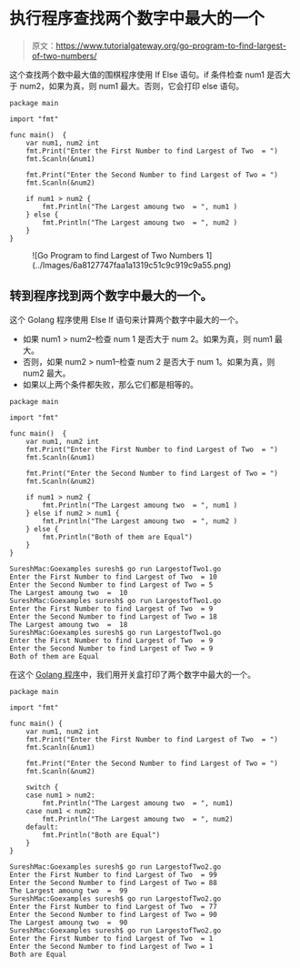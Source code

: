 # 执行程序查找两个数字中最大的一个

> 原文：<https://www.tutorialgateway.org/go-program-to-find-largest-of-two-numbers/>

这个查找两个数中最大值的围棋程序使用 If Else 语句。if 条件检查 num1 是否大于 num2，如果为真，则 num1 最大。否则，它会打印 else 语句。

```
package main

import "fmt"

func main()  {
    var num1, num2 int
    fmt.Print("Enter the First Number to find Largest of Two  = ")
    fmt.Scanln(&num1)

    fmt.Print("Enter the Second Number to find Largest of Two = ")
    fmt.Scanln(&num2)

    if num1 > num2 {
        fmt.Println("The Largest amoung two  = ", num1 )
    } else {
        fmt.Println("The Largest amoung two  = ", num2 )
    }
}
```

<figure class="wp-block-image size-large">![Go Program to find Largest of Two Numbers 1](../Images/6a8127747faa1a1319c51c9c919c9a55.png)</figure>

## 转到程序找到两个数字中最大的一个。

这个 Golang 程序使用 Else If 语句来计算两个数字中最大的一个。

*   如果 num1 > num2–检查 num 1 是否大于 num 2。如果为真，则 num1 最大。
*   否则，如果 num2 > num1–检查 num 2 是否大于 num 1。如果为真，则 num2 最大。
*   如果以上两个条件都失败，那么它们都是相等的。

```
package main

import "fmt"

func main()  {
    var num1, num2 int
    fmt.Print("Enter the First Number to find Largest of Two  = ")
    fmt.Scanln(&num1)

    fmt.Print("Enter the Second Number to find Largest of Two = ")
    fmt.Scanln(&num2)

    if num1 > num2 {
        fmt.Println("The Largest amoung two  = ", num1 )
    } else if num2 > num1 {
        fmt.Println("The Largest amoung two  = ", num2 )
    } else {
        fmt.Println("Both of them are Equal")
    }
}
```

```
SureshMac:Goexamples suresh$ go run LargestofTwo1.go
Enter the First Number to find Largest of Two  = 10
Enter the Second Number to find Largest of Two = 5
The Largest amoung two  =  10
SureshMac:Goexamples suresh$ go run LargestofTwo1.go
Enter the First Number to find Largest of Two  = 9
Enter the Second Number to find Largest of Two = 18
The Largest amoung two  =  18
SureshMac:Goexamples suresh$ go run LargestofTwo1.go
Enter the First Number to find Largest of Two  = 9
Enter the Second Number to find Largest of Two = 9
Both of them are Equal
```

在这个 [Golang 程序](https://www.tutorialgateway.org/go-programs/)中，我们用开关盒打印了两个数字中最大的一个。

```
package main

import "fmt"

func main() {
    var num1, num2 int
    fmt.Print("Enter the First Number to find Largest of Two  = ")
    fmt.Scanln(&num1)

    fmt.Print("Enter the Second Number to find Largest of Two = ")
    fmt.Scanln(&num2)

    switch {
    case num1 > num2:
        fmt.Println("The Largest amoung two  = ", num1)
    case num1 < num2:
        fmt.Println("The Largest amoung two  = ", num2)
    default:
        fmt.Println("Both are Equal")
    }
}
```

```
SureshMac:Goexamples suresh$ go run LargestofTwo2.go
Enter the First Number to find Largest of Two  = 99
Enter the Second Number to find Largest of Two = 88
The Largest amoung two  =  99
SureshMac:Goexamples suresh$ go run LargestofTwo2.go
Enter the First Number to find Largest of Two  = 77
Enter the Second Number to find Largest of Two = 90
The Largest amoung two  =  90
SureshMac:Goexamples suresh$ go run LargestofTwo2.go
Enter the First Number to find Largest of Two  = 1
Enter the Second Number to find Largest of Two = 1
Both are Equal
```